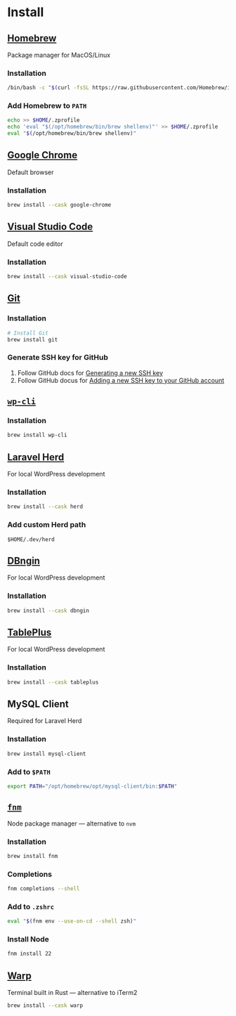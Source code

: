 # Install

## [Homebrew](https://brew.sh/)

Package manager for MacOS/Linux

### Installation
```zsh
/bin/bash -c "$(curl -fsSL https://raw.githubusercontent.com/Homebrew/install/HEAD/install.sh)"
```

### Add Homebrew to `PATH`
```zsh
echo >> $HOME/.zprofile
echo 'eval "$(/opt/homebrew/bin/brew shellenv)"' >> $HOME/.zprofile
eval "$(/opt/homebrew/bin/brew shellenv)"
```

## [Google Chrome](https://www.google.com/chrome/)

Default browser

### Installation

```zsh
brew install --cask google-chrome
```

## [Visual Studio Code](https://code.visualstudio.com/)

Default code editor

### Installation

```zsh
brew install --cask visual-studio-code
```

## [Git](https://git-scm.com/)

### Installation

```zsh
# Install Git
brew install git
```

### Generate SSH key for GitHub

1. Follow GitHub docs for [Generating a new SSH key](https://docs.github.com/en/authentication/connecting-to-github-with-ssh/generating-a-new-ssh-key-and-adding-it-to-the-ssh-agent#generating-a-new-ssh-key)
2. Follow GitHub docus for [Adding a new SSH key to your GitHub account](https://docs.github.com/en/authentication/connecting-to-github-with-ssh/adding-a-new-ssh-key-to-your-github-account)

## [`wp-cli`](https://wp-cli.org/)

### Installation

```zsh
brew install wp-cli
```

## [Laravel Herd](https://herd.laravel.com/)

For local WordPress development

### Installation

```zsh
brew install --cask herd
```

### Add custom Herd path

```
$HOME/.dev/herd
```

## [DBngin](https://dbngin.com/)

For local WordPress development

### Installation

```zsh
brew install --cask dbngin
```

## [TablePlus](https://tableplus.com/)

For local WordPress development

### Installation

```zsh
brew install --cask tableplus
```

## MySQL Client

Required for Laravel Herd 

### Installation

```zsh
brew install mysql-client
```

### Add to `$PATH`

```zsh
export PATH="/opt/homebrew/opt/mysql-client/bin:$PATH"
```

## [`fnm`](https://github.com/Schniz/fnm)

Node package manager — alternative to `nvm`

### Installation

```zsh
brew install fnm
```

### Completions

```zsh
fnm completions --shell
```

### Add to `.zshrc`

```zsh
eval "$(fnm env --use-on-cd --shell zsh)"
```

### Install Node

```zsh
fnm install 22
```

## [Warp](https://www.warp.dev/)

Terminal built in Rust — alternative to iTerm2

```zsh
brew install --cask warp
```
